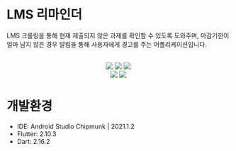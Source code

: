 # LMS 리마인더

LMS 크롤링을 통해 현재 제출되지 않은 과제를 확인할 수 있도록 도와주며, 마감기한이 얼마 남지 않은 경우 알림을 통해 사용자에게 경고를 주는 어플리케이션입니다.<br><br>

<p align="center">
  <img src="https://img.shields.io/github/last-commit/ILoveGameCoding/LMS-Reminder?style=for-the-badge"/>
  <img src="https://img.shields.io/github/repo-size/ILoveGameCoding/LMS-Reminder?style=for-the-badge"/>
  <img src="https://img.shields.io/github/issues/ILoveGameCoding/LMS-Reminder?style=for-the-badge"/><br>
  <img src="https://img.shields.io/badge/Flutter-02569B?style=for-the-badge&logo=Flutter&logoColor=white"/>
  <img src="https://img.shields.io/badge/Dart-0175C2?style=for-the-badge&logo=Dart&logoColor=white"/>
  <br>
  
</p>

# 개발환경

- IDE: Android Studio Chipmunk | 2021.1.2
- Flutter: 2.10.3
- Dart: 2.16.2
